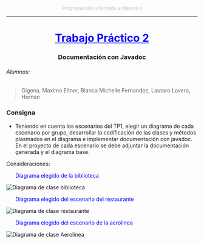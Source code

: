 <p style="text-align: center; color: lightgray; font-size: 12px;">
    <strong>Programación Orientada a Objetos II</strong>
</p>

___

<h1 style="text-align: center;color:blue"><u>Trabajo Práctico 2</u></h1>

<h3 style="text-align: center;">Documentación con Javadoc</h3>

###### Alumnos:
>Gigena, Maximo
>Eitner, Bianca Michelle
>Fernandez, Lautaro
>Lovera, Hernan
### Consigna
- Teniendo en cuenta los escenarios del TP1, elegir un diagrama de cada escenario por grupo, desarrollar la codificación de las clases y métodos plasmados en el diagrama e implementar documentación con javadoc. 
En el proyecto de cada escenario se debe adjuntar la documentación generada y el diagrama base.

Consideraciones:
<ul><p style="color: blue">Diagrama elegido de la biblioteca</p></ul>

![Diagrama de clase biblioteca](https://i.imgur.com/PtM1GlZ.png)

<ul><p style="color: blue">Diagrama elegido del escenario del restaurante</p></ul>

![Diagrama de clase restaurante](https://i.imgur.com/rdzhsDd.png)

<ul><p style="color: blue">Diagrama elegido del escenario de la aerolinea</p></ul>

![Diagrama de clase Aerolinea](https://i.imgur.com/MIlYpVH.png)
